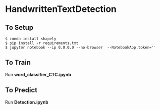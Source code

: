 # HandwrittenTextDetection

## To Setup

``` 
$ conda install shapely
$ pip install -r requirements.txt
$ jupyter notebook --ip 0.0.0.0 --no-browser  --NotebookApp.token=''
```

## To Train
Run **word_classifier_CTC.ipynb**

## To Predict
Run **Detection.ipynb**
